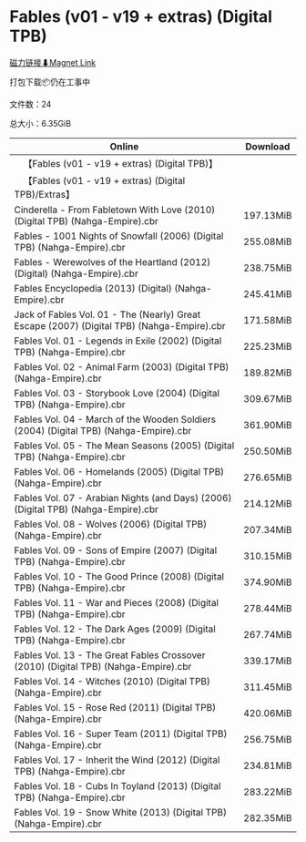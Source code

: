 # Fables (v01 - v19 + extras) (Digital TPB)

[磁力链接⬇Magnet Link](magnet:?xt=urn:btih:2463a6b897dad251d91163999627e5c774732e18&dn=Fables%20%28v01%20-%20v19%20%2B%20extras%29%20%28Digital%20TPB%29)

打包下载📦仍在工事中

文件数：24

总大小：6.35GiB

Online | Download
--- | ---
&emsp;【Fables (v01 - v19 + extras) (Digital TPB)】 | 
&emsp;【Fables (v01 - v19 + extras) (Digital TPB)/Extras】 | 
Cinderella - From Fabletown With Love (2010) (Digital TPB) (Nahga-Empire).cbr | 197.13MiB
Fables - 1001 Nights of Snowfall (2006) (Digital TPB) (Nahga-Empire).cbr | 255.08MiB
Fables - Werewolves of the Heartland (2012) (Digital) (Nahga-Empire).cbr | 238.75MiB
Fables Encyclopedia (2013) (Digital) (Nahga-Empire).cbr | 245.41MiB
Jack of Fables Vol. 01 - The (Nearly) Great Escape (2007) (Digital TPB) (Nahga-Empire).cbr | 171.58MiB
Fables Vol. 01 - Legends in Exile (2002) (Digital TPB) (Nahga-Empire).cbr | 225.23MiB
Fables Vol. 02 - Animal Farm (2003) (Digital TPB) (Nahga-Empire).cbr | 189.82MiB
Fables Vol. 03 - Storybook Love (2004) (Digital TPB) (Nahga-Empire).cbr | 309.67MiB
Fables Vol. 04 - March of the Wooden Soldiers (2004) (Digital TPB) (Nahga-Empire).cbr | 361.90MiB
Fables Vol. 05 - The Mean Seasons (2005) (Digital TPB) (Nahga-Empire).cbr | 250.50MiB
Fables Vol. 06 - Homelands (2005) (Digital TPB) (Nahga-Empire).cbr | 276.65MiB
Fables Vol. 07 - Arabian Nights (and Days) (2006) (Digital TPB) (Nahga-Empire).cbr | 214.12MiB
Fables Vol. 08 - Wolves (2006) (Digital TPB) (Nahga-Empire).cbr | 207.34MiB
Fables Vol. 09 - Sons of Empire (2007) (Digital TPB) (Nahga-Empire).cbr | 310.15MiB
Fables Vol. 10 - The Good Prince (2008) (Digital TPB) (Nahga-Empire).cbr | 374.90MiB
Fables Vol. 11 - War and Pieces (2008) (Digital TPB) (Nahga-Empire).cbr | 278.44MiB
Fables Vol. 12 - The Dark Ages (2009) (Digital TPB) (Nahga-Empire).cbr | 267.74MiB
Fables Vol. 13 - The Great Fables Crossover (2010) (Digital TPB) (Nahga-Empire).cbr | 339.17MiB
Fables Vol. 14 - Witches (2010) (Digital TPB) (Nahga-Empire).cbr | 311.45MiB
Fables Vol. 15 - Rose Red (2011) (Digital TPB) (Nahga-Empire).cbr | 420.06MiB
Fables Vol. 16 - Super Team (2011) (Digital TPB) (Nahga-Empire).cbr | 256.75MiB
Fables Vol. 17 - Inherit the Wind (2012) (Digital TPB) (Nahga-Empire).cbr | 234.81MiB
Fables Vol. 18 - Cubs In Toyland (2013) (Digital TPB) (Nahga-Empire).cbr | 283.22MiB
Fables Vol. 19 - Snow White (2013) (Digital TPB) (Nahga-Empire).cbr | 282.35MiB